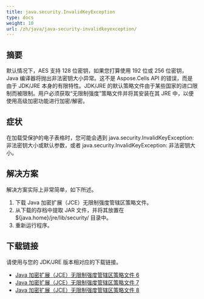 ```yaml
---
title: java.security.InvalidKeyException
type: docs
weight: 10
url: /zh/java/java-security-invalidkeyexception/
---
```


## **摘要**
默认情况下，AES 支持 128 位密钥，如果您打算使用 192 位或 256 位密钥，Java 编译器将抛出非法密钥大小异常。这不是 Aspose.Cells API 的错误，而是由于 JDK/JRE 本身的有限特性。JDK/JRE 的默认策略文件由于某些国家的进口限制而被限制。用户必须获取“无限制强度”策略文件并将其安装在其 JRE 中，以便使用高级加密功能进行加密/解密。
## **症状**
在加载受保护的电子表格时，您可能会遇到 java.security.InvalidKeyException: 非法密钥大小或默认参数，或者 java.security.InvalidKeyException: 非法密钥大小。 
## **解决方案**
解决方案实际上非常简单，如下所述。

1. 下载 Java 加密扩展（JCE）无限制强度管辖区策略文件。
2. 从下载的存档中提取 JAR 文件，并将其放置在 ${java.home}/jre/lib/security/ 目录中。
3. 重新运行程序。
## **下载链接**
请使用与您的 JDK/JRE 版本相对应的下载链接。

- [Java 加密扩展（JCE）无限制强度管辖区策略文件 6](https://www.oracle.com/java/technologies/jce-6-download.html)
- [Java 加密扩展（JCE）无限制强度管辖区策略文件 7](https://www.oracle.com/java/technologies/jce-7-download.html)
- [Java 加密扩展（JCE）无限制强度管辖区策略文件 8](https://www.oracle.com/java/technologies/javase-jce8-downloads.html)
